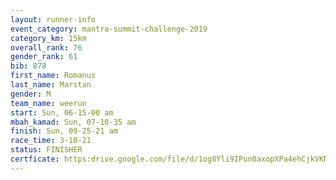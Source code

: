 ```yaml
---
layout: runner-info 
event_category: mantra-summit-challenge-2019 
category_km: 15km 
overall_rank: 76
gender_rank: 61
bib: 878
first_name: Romanus
last_name: Marstan
gender: M
team_name: weerun
start: Sun, 06-15-00 am
mbah_kamad: Sun, 07-10-35 am
finish: Sun, 09-25-21 am
race_time: 3-10-21
status: FINISHER
certficate: https:drive.google.com/file/d/1og8Yli9IPun0axopXPa4ehCjkVKNJldX/view?usp=sharing
---
```

